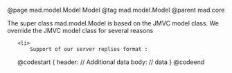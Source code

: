 @page mad.model.Model Model
@tag mad.model.Model
@parent mad.core

The super class mad.model.Model is based on the JMVC model class. We override the 
JMVC model class for several reasons

<ul>

	<li>
		Support of our server replies format :
@codestart
{
	header: // Additional data
	body: // data
}
@codeend
	</li>

</ul>